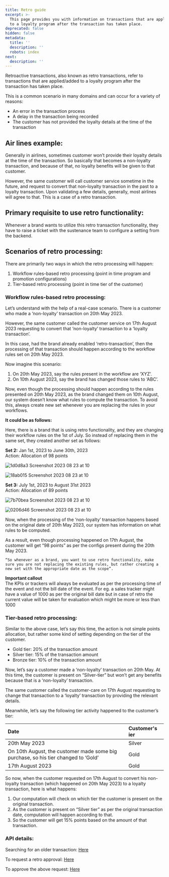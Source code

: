 ```yaml
---
title: Retro guide
excerpt: >-
  This page provides you with information on transactions that are applied/added
  to a loyalty program after the transaction has taken place.
deprecated: false
hidden: false
metadata:
  title: ''
  description: ''
  robots: index
next:
  description: ''
---
```

Retroactive transactions, also known as retro transactions, refer to transactions that are applied/added to a loyalty program after the transaction has taken place.

This is a common scenario in many domains and can occur for a variety of reasons:

* An error in the transaction process
* A delay in the transaction being recorded
* The customer has not provided the loyalty details at the time of the transaction

## Air lines example:

Generally in airlines, sometimes customer won’t provide their loyalty details at the time of the transaction. So basically that becomes a non-loyalty transaction, and because of that, no loyalty benefits will be given to that customer.

However, the same customer will call customer service sometime in the future, and request to convert that non-loyalty transaction in the past to a loyalty transaction. Upon validating a few details, generally, most airlines will agree to that. This is a case of a retro transaction.

## Primary requisite to use retro functionality:

Whenever a brand wants to utilize this retro transaction functionality, they have to raise a ticket with the sustenance team to configure a setting from the backend.

## Scenarios of retro processing:

There are primarily two ways in which the retro processing will happen:

1. Workflow rules-based retro processing (point in time program and promotion configurations)
2. Tier-based retro processing (point in time tier of the customer)

### Workflow rules-based retro processing:

Let’s understand with the help of a real-case scenario. There is a customer who made a ‘non-loyalty’ transaction on 20th May 2023.

However, the same customer called the customer service on 17th August 2023 requesting to convert that ‘non-loyalty’ transaction to a ‘loyalty transaction’.

In this case, had the brand already enabled ‘retro-transaction’, then the processing of that transaction should happen according to the workflow rules set on 20th May 2023.

Now imagine this scenario:

1. On 20th May 2023, say the rules present in the workflow are ‘XYZ’.
2. On 10th August 2023, say the brand has changed those rules to ‘ABC’.

Now, even though the processing should happen according to the rules presented on 20th May 2023, as the brand changed them on 10th August, our system doesn’t know what rules to compute the transaction. To avoid this, always create new set whenever you are replacing the rules in your workflows.

**It could be as follows:**

Here, there is a brand that is using retro functionality, and they are changing their workflow rules on the 1st of July. So instead of replacing them in the same set, they created another set as follows:

**Set 2:** Jan 1st, 2023 to June 30th, 2023\
Action: Allocation of 98 points

![1d0d8a3 Screenshot 2023 08 23 at 10](https://files.readme.io/1d0d8a3-Screenshot_2023-08-23_at_10.39.38_AM.png)

![18ab015 Screenshot 2023 08 23 at 10](https://files.readme.io/18ab015-Screenshot_2023-08-23_at_10.39.52_AM.png)

**Set 3:** July 1st, 2023 to August 31st 2023\
Action: Allocation of 89 points

![7b70bea Screenshot 2023 08 23 at 10](https://files.readme.io/7b70bea-Screenshot_2023-08-23_at_10.40.08_AM.png)

![0206d46 Screenshot 2023 08 23 at 10](https://files.readme.io/0206d46-Screenshot_2023-08-23_at_10.40.23_AM.png)

Now, when the processing of the ‘non-loyalty’ transaction happens based on the original date of 20th May 2023, our system has information on what rules to be computed.

As a result, even though processing happened on 17th August, the customer will get “98 points” as per the configs present during the 20th May 2023.

`“So whenever as a brand, you want to use retro functionality, make sure you are not replacing the existing rules, but rather creating a new set with the appropriate date as the scope”.`

**Important callout**\
The KPIs or trackers will always be evaluated as per the processing time of the event and not the bill date of the event. For eg. a sales tracker might have a value of 1000 as per the original bill date but in case of retro the current value will be taken for evaluation which might be more or less than 1000

### Tier-based retro processing:

Similar to the above case, let’s say this time, the action is not simple points allocation, but rather some kind of setting depending on the tier of the customer.

* Gold tier: 20% of the transaction amount
* Silver tier: 15% of the transaction amount
* Bronze tier: 10% of the transaction amount

Now, let’s say a customer made a ‘non-loyalty’ transaction on 20th May. At this time, the customer is present on “Silver-tier” but won’t get any benefits because that is a ‘non-loyalty’ transaction.

The same customer called the customer-care on 17th August requesting to change that transaction to a ‘loyalty’ transaction by providing the relevant details.

Meanwhile, let’s say the following tier activity happened to the customer’s tier:

| Date                                                                               | Customer's ier |
| :--------------------------------------------------------------------------------- | :------------- |
| 20th May 2023                                                                      | Silver         |
| On 10th August, the customer made some big purchase, so his tier changed to ‘Gold’ | Gold           |
| 17th August 2023                                                                   | Gold           |

So now, when the customer requested on 17th August to convert his non-loyalty transaction (which happened on 20th May 2023) to a loyalty transaction, here is what happens:

1. Our computation will check on which tier the customer is present on the original transaction.
2. As the customer is present on “Silver tier” as per the original transaction date, computation will happen according to that.
3. So the customer will get 15% points based on the amount of that transaction.

### API details:

Searching for an older transaction: [Here](https://docs.capillarytech.com/reference/perform-search)

To request a retro approval: [Here](https://docs.capillarytech.com/reference/send-retro-request)

To approve the above request: [Here](https://docs.capillarytech.com/reference/approval-of-the-request-copy)